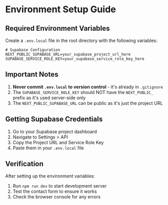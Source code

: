 # Environment Setup Guide

## Required Environment Variables

Create a `.env.local` file in the root directory with the following variables:

```env
# Supabase Configuration
NEXT_PUBLIC_SUPABASE_URL=your_supabase_project_url_here
SUPABASE_SERVICE_ROLE_KEY=your_supabase_service_role_key_here
```

## Important Notes

1. **Never commit `.env.local` to version control** - it's already in `.gitignore`
2. The `SUPABASE_SERVICE_ROLE_KEY` should NOT have the `NEXT_PUBLIC_` prefix as it's used server-side only
3. The `NEXT_PUBLIC_SUPABASE_URL` can be public as it's just the project URL

## Getting Supabase Credentials

1. Go to your Supabase project dashboard
2. Navigate to Settings > API
3. Copy the Project URL and Service Role Key
4. Paste them in your `.env.local` file

## Verification

After setting up the environment variables:
1. Run `npm run dev` to start development server
2. Test the contact form to ensure it works
3. Check the browser console for any errors 